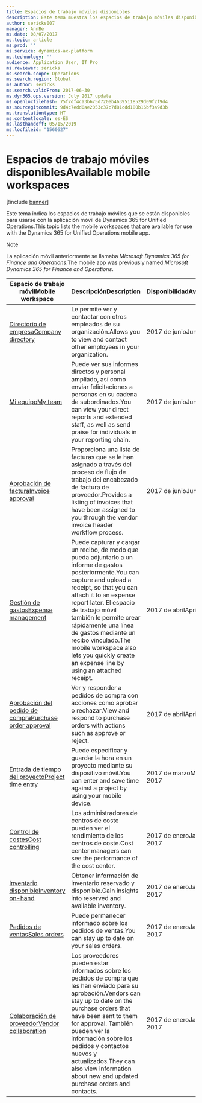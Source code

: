 ```yaml
---
title: Espacios de trabajo móviles disponibles
description: Este tema muestra los espacios de trabajo móviles disponibles para administradores el uso.
author: sericks007
manager: AnnBe
ms.date: 08/07/2017
ms.topic: article
ms.prod: ''
ms.service: dynamics-ax-platform
ms.technology: ''
audience: Application User, IT Pro
ms.reviewer: sericks
ms.search.scope: Operations
ms.search.region: Global
ms.author: sericks
ms.search.validFrom: 2017-06-30
ms.dyn365.ops.version: July 2017 update
ms.openlocfilehash: 75f7df4ca3b675d720eb46395118529d09f2f9d4
ms.sourcegitcommit: 9d4c7edd0ae2053c37c7d81cdd180b16bf3a9d3b
ms.translationtype: HT
ms.contentlocale: es-ES
ms.lasthandoff: 05/15/2019
ms.locfileid: "1560627"
---
```

# <a name="available-mobile-workspaces"></a><span data-ttu-id="507a8-103">Espacios de trabajo móviles disponibles</span><span class="sxs-lookup"><span data-stu-id="507a8-103">Available mobile workspaces</span></span>

[!include [banner](../includes/banner.md)]

<span data-ttu-id="507a8-104">Este tema indica los espacios de trabajo móviles que se están disponibles para usarse con la aplicación móvil de Dynamics 365 for Unified Operations.</span><span class="sxs-lookup"><span data-stu-id="507a8-104">This topic lists the mobile workspaces that are available for use with the Dynamics 365 for Unified Operations mobile app.</span></span>

> [!NOTE]
> <span data-ttu-id="507a8-105">La aplicación móvil anteriormente se llamaba *Microsoft Dynamics 365 for Finance and Operations*.</span><span class="sxs-lookup"><span data-stu-id="507a8-105">The mobile app was previously named *Microsoft Dynamics 365 for Finance and Operations*.</span></span>

| <span data-ttu-id="507a8-106">Espacio de trabajo móvil</span><span class="sxs-lookup"><span data-stu-id="507a8-106">Mobile workspace</span></span>     | <span data-ttu-id="507a8-107">Descripción</span><span class="sxs-lookup"><span data-stu-id="507a8-107">Description</span></span>   | <span data-ttu-id="507a8-108">Disponibilidad</span><span class="sxs-lookup"><span data-stu-id="507a8-108">Availability</span></span>   |
|----------------------|---------------|--------------|
|[<span data-ttu-id="507a8-109">Directorio de empresa</span><span class="sxs-lookup"><span data-stu-id="507a8-109">Company directory</span></span>](company-directory-mobile-workspace.md)| <span data-ttu-id="507a8-110">Le permite ver y contactar con otros empleados de su organización.</span><span class="sxs-lookup"><span data-stu-id="507a8-110">Allows you to view and contact other employees in your organization.</span></span>| <span data-ttu-id="507a8-111">2017 de junio</span><span class="sxs-lookup"><span data-stu-id="507a8-111">June 2017</span></span> |    
|[<span data-ttu-id="507a8-112">Mi equipo</span><span class="sxs-lookup"><span data-stu-id="507a8-112">My team</span></span>](manager-self-service-mobile-workspace.md)| <span data-ttu-id="507a8-113">Puede ver sus informes directos y personal ampliado, así como enviar felicitaciones a personas en su cadena de subordinados.</span><span class="sxs-lookup"><span data-stu-id="507a8-113">You can view your direct reports and extended staff, as well as send praise for individuals in your reporting chain.</span></span>|<span data-ttu-id="507a8-114">2017 de junio</span><span class="sxs-lookup"><span data-stu-id="507a8-114">June 2017</span></span> |     
|[<span data-ttu-id="507a8-115">Aprobación de factura</span><span class="sxs-lookup"><span data-stu-id="507a8-115">Invoice approval</span></span>](invoice-approval-mobile-workspace.md)| <span data-ttu-id="507a8-116">Proporciona una lista de facturas que se le han asignado a través del proceso de flujo de trabajo del encabezado de factura de proveedor.</span><span class="sxs-lookup"><span data-stu-id="507a8-116">Provides a listing of invoices that have been assigned to you through the vendor invoice header workflow process.</span></span>| <span data-ttu-id="507a8-117">2017 de junio</span><span class="sxs-lookup"><span data-stu-id="507a8-117">June 2017</span></span>   |
| [<span data-ttu-id="507a8-118">Gestión de gastos</span><span class="sxs-lookup"><span data-stu-id="507a8-118">Expense management</span></span>](../../financials/expense-management/expense-management-mobile-workspace.md) | <span data-ttu-id="507a8-119">Puede capturar y cargar un recibo, de modo que pueda adjuntarlo a un informe de gastos posteriormente.</span><span class="sxs-lookup"><span data-stu-id="507a8-119">You can capture and upload a receipt, so that you can attach it to an expense report later.</span></span> <span data-ttu-id="507a8-120">El espacio de trabajo móvil también le permite crear rápidamente una línea de gastos mediante un recibo vinculado.</span><span class="sxs-lookup"><span data-stu-id="507a8-120">The mobile workspace also lets you quickly create an expense line by using an attached receipt.</span></span> | <span data-ttu-id="507a8-121">2017 de abril</span><span class="sxs-lookup"><span data-stu-id="507a8-121">April 2017</span></span> |
| [<span data-ttu-id="507a8-122">Aprobación del pedido de compra</span><span class="sxs-lookup"><span data-stu-id="507a8-122">Purchase order approval</span></span>](../../supply-chain/procurement/purchase-order-mobile-workspace.md) | <span data-ttu-id="507a8-123">Ver y responder a pedidos de compra con acciones como aprobar o rechazar.</span><span class="sxs-lookup"><span data-stu-id="507a8-123">View and respond to purchase orders with actions such as approve or reject.</span></span> | <span data-ttu-id="507a8-124">2017 de abril</span><span class="sxs-lookup"><span data-stu-id="507a8-124">April 2017</span></span> |
| [<span data-ttu-id="507a8-125">Entrada de tiempo del proyecto</span><span class="sxs-lookup"><span data-stu-id="507a8-125">Project time entry</span></span>](../../financials/project-management/project-time-entry-mobile-workspace.md) | <span data-ttu-id="507a8-126">Puede especificar y guardar la hora en un proyecto mediante su dispositivo móvil.</span><span class="sxs-lookup"><span data-stu-id="507a8-126">You can enter and save time against a project by using your mobile device.</span></span> | <span data-ttu-id="507a8-127">2017 de marzo</span><span class="sxs-lookup"><span data-stu-id="507a8-127">March 2017</span></span> |
| [<span data-ttu-id="507a8-128">Control de costes</span><span class="sxs-lookup"><span data-stu-id="507a8-128">Cost controlling</span></span>](../../financials/cost-accounting/cost-controlling-mobile-workspace.md)     | <span data-ttu-id="507a8-129">Los administradores de centros de coste pueden ver el rendimiento de los centros de coste.</span><span class="sxs-lookup"><span data-stu-id="507a8-129">Cost center managers can see the performance of the cost center.</span></span>                                                                                               |  <span data-ttu-id="507a8-130">2017 de enero</span><span class="sxs-lookup"><span data-stu-id="507a8-130">January 2017</span></span>        |
| [<span data-ttu-id="507a8-131">Inventario disponible</span><span class="sxs-lookup"><span data-stu-id="507a8-131">Inventory on-hand</span></span>](../../supply-chain/inventory/inventory-on-hand-mobile-workspace.md)    | <span data-ttu-id="507a8-132">Obtener información de inventario reservado y disponible.</span><span class="sxs-lookup"><span data-stu-id="507a8-132">Gain insights into reserved and available inventory.</span></span>                                                                                                    |   <span data-ttu-id="507a8-133">2017 de enero</span><span class="sxs-lookup"><span data-stu-id="507a8-133">January 2017</span></span>       |
| [<span data-ttu-id="507a8-134">Pedidos de ventas</span><span class="sxs-lookup"><span data-stu-id="507a8-134">Sales orders</span></span>](../../supply-chain/sales-marketing/sales-orders-mobile-workspace.md)         | <span data-ttu-id="507a8-135">Puede permanecer informado sobre los pedidos de ventas.</span><span class="sxs-lookup"><span data-stu-id="507a8-135">You can stay up to date on your sales orders.</span></span>                                                                                                                          |  <span data-ttu-id="507a8-136">2017 de enero</span><span class="sxs-lookup"><span data-stu-id="507a8-136">January 2017</span></span>                  |
| [<span data-ttu-id="507a8-137">Colaboración de proveedor</span><span class="sxs-lookup"><span data-stu-id="507a8-137">Vendor collaboration</span></span>](../../supply-chain/procurement/vendor-collaboration-mobile-workspace.md) | <span data-ttu-id="507a8-138">Los proveedores pueden estar informados sobre los pedidos de compra que les han enviado para su aprobación.</span><span class="sxs-lookup"><span data-stu-id="507a8-138">Vendors can stay up to date on the purchase orders that have been sent to them for approval.</span></span> <span data-ttu-id="507a8-139">También pueden ver la información sobre los pedidos y contactos nuevos y actualizados.</span><span class="sxs-lookup"><span data-stu-id="507a8-139">They can also view information about new and updated purchase orders and contacts.</span></span> |<span data-ttu-id="507a8-140">2017 de enero</span><span class="sxs-lookup"><span data-stu-id="507a8-140">January 2017</span></span>    |

